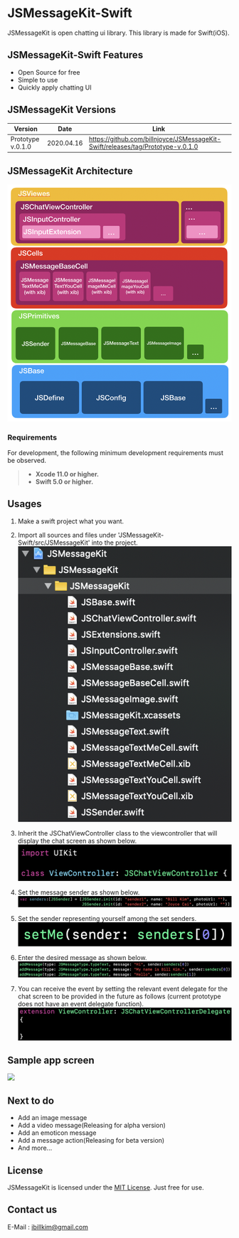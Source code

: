 # JSMessageKit-Swift
JSMessageKit is open chatting ui library. This library is made for Swift(iOS).

JSMessageKit-Swift Features
-----------------------  

  * Open Source for free
  * Simple to use
  * Quickly apply chatting UI
  
JSMessageKit Versions
-----------------------  

|Version|Date|Link|
| ----|----|----|
|Prototype v.0.1.0|2020.04.16|https://github.com/billnjoyce/JSMessageKit-Swift/releases/tag/Prototype-v.0.1.0|

JSMessageKit Architecture
-----------------------  

![](res/JSMessageKit_Architecture.png "")

### Requirements

For development, the following minimum development requirements must be observed.

> - **Xcode 11.0 or higher.**
> - **Swift 5.0 or higher.**

## Usages 

1. Make a swift project what you want. 

2. Import all sources and files under 'JSMessageKit-Swift/src/JSMessageKit' into the project.
![](res/usage_1.png "")

3. Inherit the JSChatViewController class to the viewcontroller that will display the chat screen as shown below.
![](res/usage_2.png "")

4. Set the message sender as shown below.
![](res/usage_3.png "")

5. Set the sender representing yourself among the set senders.
![](res/usage_4.png "")

6. Enter the desired message as shown below.
![](res/usage_5.png "")

7. You can receive the event by setting the relevant event delegate for the chat screen to be provided in the future as follows (current prototype does not have an event delegate function).
![](res/usage_6.png "")

## Sample app screen
![](res/sample_prototype-0.1.0.gif "")

Next to do
----------
* Add an image message
* Add a video message(Releasing for alpha version)
* Add an emoticon message
* Add a message action(Releasing for beta version) 
* And more...


License
----------

JSMessageKit is licensed under the [MIT License](https://opensource.org/licenses/MIT). 
Just free for use.

Contact us
----------

E-Mail : ibillkim@gmail.com

